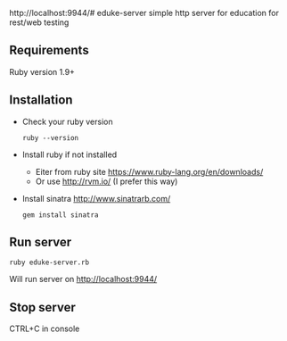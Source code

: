 http://localhost:9944/# eduke-server
simple http server for education for rest/web testing

## Requirements
Ruby version 1.9+

## Installation
* Check your ruby version
  
  ```
  ruby --version
  ```
* Install ruby if not installed

  - Eiter from ruby site https://www.ruby-lang.org/en/downloads/
  - Or use http://rvm.io/ (I prefer this way)
* Install sinatra http://www.sinatrarb.com/
  
  ```
  gem install sinatra
  ```

## Run server

```
ruby eduke-server.rb
```
Will run server on [http://localhost:9944/](http://localhost:9944/)

## Stop server
CTRL+C in console
